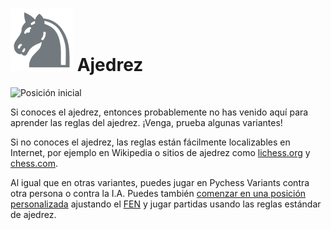 # ![Ajedrez](https://github.com/gbtami/pychess-variants/blob/master/static/icons/chess.svg) Ajedrez

![Posición inicial](https://github.com/gbtami/pychess-variants/blob/master/static/images/CVariantsGuide/Chess.png?raw=true)

Si conoces el ajedrez, entonces probablemente no has venido aquí para aprender las reglas del ajedrez. ¡Venga, prueba algunas variantes!

Si no conoces el ajedrez, las reglas están fácilmente localizables en Internet, por ejemplo en Wikipedia o sitios de ajedrez como [lichess.org](https://lichess.org/) y [chess.com](https://www.chess.com/).

Al igual que en otras variantes, puedes jugar en Pychess Variants contra otra persona o contra la I.A. Puedes también [comenzar en una posición personalizada](https://www.pychess.org/editor/chess) ajustando el [FEN](https://it.wikipedia.org/wiki/Notazione_Forsyth-Edwards) y jugar partidas usando las reglas estándar de ajedrez.
